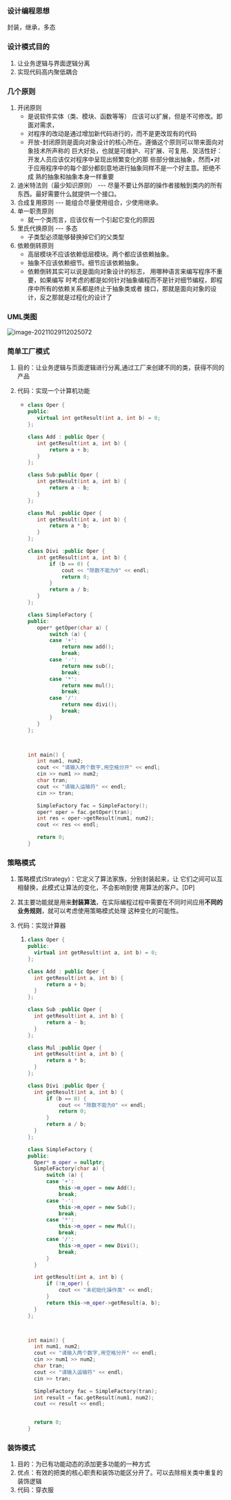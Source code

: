 ### 设计编程思想

封装，继承，多态

### 设计模式目的

1. 让业务逻辑与界面逻辑分离
2. 实现代码高内聚低耦合

### 几个原则

1. 开闭原则 
   - 是说软件实体（类、模块、函数等等） 应该可以扩展，但是不可修改。即面对需求，
   - 对程序的改动是通过增加新代码进行的，而不是更改现有的代码
   - 开放-封闭原则是面向对象设计的核心所在。遵循这个原则可以带来面向对象技术所声称的 巨大好处，也就是可维护、可扩展、可复用、炅活性好：开发人员应该仅对程序中呈现出频繁变化的那 些部分做出抽象，然而•对于应用程序中的每个部分都刻意地进行抽象同样不是一个好主意。拒绝不成 熟的抽象和抽象本身一样重要
2. 迪米特法则（最少知识原则） --- 尽量不要让外部的操作者接触到类内的所有东西。最好需要什么就提供一个接口。
3. 合成复用原则 ---  能组合尽量使用组合，少使用继承。
4. 单一职责原则
   - 就一个类而言，应该仅有一个引起它变化的原因
5. 里氏代换原则 --- 多态
   - 子类型必须能够替换掉它们的父类型
6. 依赖倒转原则
   - 高层模块不应该依赖低层模块。两个都应该依赖抽象。
   - 抽象不应该依赖细节。细节应该依赖抽象。
   - 依赖倒转其实可以说是面向对象设计的标志，  用哪种语言来编写程序不重要，如果编写 时考虑的都是如何针对抽象编程而不是针对细节编程，即程序中所有的依赖关系都是终止于抽象类或者 接口，那就是面向对象的设计，反之那就是过程化的设计了

### UML类图

![image-20211029112025072](C:\Users\wuyuzhen02\Desktop\typora\杂项\图片\image-20211029112025072.png)

### 简单工厂模式

1. 目的：让业务逻辑与页面逻辑进行分离,通过工厂来创建不同的类，获得不同的产品

2. 代码：实现一个计算机功能

   - ```C++
     class Oper {
     public:
     	virtual int getResult(int a, int b) = 0;
     };
     
     class Add : public Oper {
     	int getResult(int a, int b) {
     		return a + b;
     	}
     };
     
     class Sub:public Oper {
     	int getResult(int a, int b) {
     		return a - b;
     	}
     };
     
     class Mul :public Oper {
     	int getResult(int a, int b) {
     		return a * b;
     	}
     };
     
     class Divi :public Oper {
     	int getResult(int a, int b) {
     		if (b == 0) {
     			cout << "除数不能为0" << endl;
     			return 0;
     		}
     		return a / b;
     	}
     };
     
     class SimpleFactory {
     public:
     	oper* getOper(char a) {
     		switch (a) {
     		case '+':
     			return new add();
     			break;
     		case '-':
     			return new sub();
     			break;
     		case '*':
     			return new mul();
     			break;
     		case '/':
     			return new divi();
     			break;
     		}
     	}
     };
     
     
     
     int main() {
     	int num1, num2;
     	cout << "请输入两个数字,用空格分开" << endl;
     	cin >> num1 >> num2;
     	char tran;
     	cout << "请输入运输符" << endl;
     	cin >> tran;
     
     	SimpleFactory fac = SimpleFactory();
     	oper* oper = fac.getOper(tran);
     	int res = oper->getResult(num1, num2);
     	cout << res << endl;
     
     	return 0;
     }
     ```

     

### 策略模式

1. 策略模式(Strategy)：它定义了算法家族，分别封装起来，让 它们之间可以互相替换，此模式让算法的变化，不会影响到使 用算法的客户。[DP]

2. 其主要功能就是用来**封装算法**，在实际编程过程中需要在不同时间应用**不同的业务规则**，就可以考虑使用策略模式处理 这种变化的可能性。

3. 代码：实现计算器

   1. ```c++
      class Oper {
      public:
      	virtual int getResult(int a, int b) = 0;
      };
      
      class Add : public Oper {
      	int getResult(int a, int b) {
      		return a + b;
      	}
      };
      
      class Sub :public Oper {
      	int getResult(int a, int b) {
      		return a - b;
      	}
      };
      
      class Mul :public Oper {
      	int getResult(int a, int b) {
      		return a * b;
      	}
      };
      
      class Divi :public Oper {
      	int getResult(int a, int b) {
      		if (b == 0) {
      			cout << "除数不能为0" << endl;
      			return 0;
      		}
      		return a / b;
      	}
      };
      
      class SimpleFactory {
      public:
      	Oper* m_oper = nullptr;
      	SimpleFactory(char a) {
      		switch (a) {
      		case '+':
      			this->m_oper = new Add();
      			break;
      		case '-':
      			this->m_oper = new Sub();
      			break;
      		case '*':
      			this->m_oper = new Mul();
      			break;
      		case '/':
      			this->m_oper = new Divi();
      			break;
      		}
      	}
      
      	int getResult(int a, int b) {
      		if (!m_oper) {
      			cout << "未初始化操作类" << endl;
      		}
      		return this->m_oper->getResult(a, b);
      	}
      };
      
      
      
      int main() {
      	int num1, num2;
      	cout << "请输入两个数字,用空格分开" << endl;
      	cin >> num1 >> num2;
      	char tran;
      	cout << "请输入运输符" << endl;
      	cin >> tran;
      
      	SimpleFactory fac = SimpleFactory(tran);
      	int result = fac.getResult(num1, num2);
      	cout << result << endl;
      
      
      	return 0;
      }
      ```

      

### 装饰模式

1. 目的：为已有功能动态的添加更多功能的一种方式
2. 优点：有效的把类的核心职责和装饰功能区分开了。可以去除相关类中重复的装饰逻辑
3. 代码：穿衣服